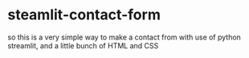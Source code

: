 # steamlit-contact-form
so this is a very simple way to make a contact from with use of python streamlit, and a little bunch of HTML and CSS
